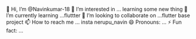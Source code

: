 👋 Hi, I’m @Navinkumar-18
👀 I’m interested in ... learning some new thing
🌱 I’m currently learning ...fluttter
💞️ I’m looking to collaborate on ...flutter base project
📫 How to reach me ... insta nerupu_navin
😄 Pronouns: ...
⚡ Fun fact: ...

